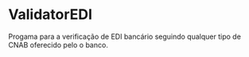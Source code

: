 # ValidatorEDI
Progama para a verificação de EDI bancário seguindo qualquer tipo de CNAB oferecido pelo o banco.
